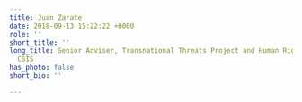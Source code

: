 ```yaml
---
title: Juan Zarate
date: 2018-09-13 15:22:22 +0000
role: ''
short_title: ''
long_title: Senior Adviser, Transnational Threats Project and Human Rights Initiative,
  CSIS
has_photo: false
short_bio: ''

---
```

